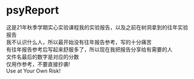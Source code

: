 # psyReport
这是21年秋季学期实心实验课程我的实验报告，以及之前在树洞拿到的往年实验报告  
我不认识什么人，所以最开始没有往年报告参考，写的十分痛苦  
有往年报告参考后写起来舒服多了，所以现在我把报告分享给有需要的人  
文件名最后的数字是对应的分数  
仅用作参考，不要直接抄袭!  
Use at Your Own Risk!

